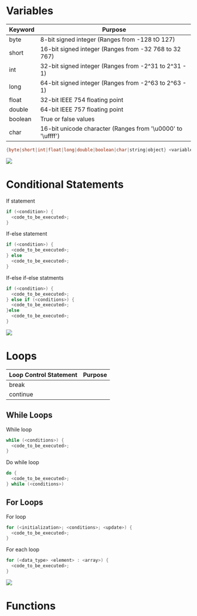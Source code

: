 # Variables

| Keyword | Purpose |
| --- | --- |
| byte | 8-bit signed integer (Ranges from -128 tO 127) | 
| short | 16-bit signed integer (Ranges from -32 768 to 32 767) | 
| int | 32-bit signed integer (Ranges from -2^31 to 2^31 - 1) |
| long | 64-bit signed integer (Ranges from -2^63 to 2^63 - 1) | 
| float | 32-bit IEEE 754 floating point | 
| double | 64-bit IEEE 757 floating point | 
| boolean | True or false values |
| char | 16-bit unicode character (Ranges from '\u0000' to '\uffff') |


```Java
{byte|short|int|float|long|double|boolean|char|string|object} <variable_name> = <value>;
```

![](https://github.com/JonmarCorpuz/SecondBrain/blob/main/Assets/Whitespace.png)

# Conditional Statements

If statement
```Java
if (<condition>) {
  <code_to_be_executed>;
}
```

If-else statement
```Java
if (<condition>) {
  <code_to_be_executed>;
} else
  <code_to_be_executed>;
}
```

If-else if-else statments
```Java
if (<condition>) {
  <code_to_be_executed>;
} else if (<conditions>) {
  <code_to_be_executed>;
}else
  <code_to_be_executed>;
}
```

![](https://github.com/JonmarCorpuz/SecondBrain/blob/main/Assets/Whitespace.png)

# Loops

| Loop Control Statement | Purpose |
| --- | --- |
| break | |
| continue | |

## While Loops

While loop
```Java
while (<conditions>) {
  <code_to_be_executed>;
}
```

Do while loop
```Java
do {
  <code_to_be_executed>;
} while (<conditions>)
```

## For Loops

For loop
```Java
for (<initialization>; <conditions>; <update>) {
  <code_to_be_executed>;
}
```

For each loop
```Java
for (<data_type> <element> : <array>) {
  <code_to_be_executed>;
}
```

![](https://github.com/JonmarCorpuz/SecondBrain/blob/main/Assets/Whitespace.png)

# Functions


